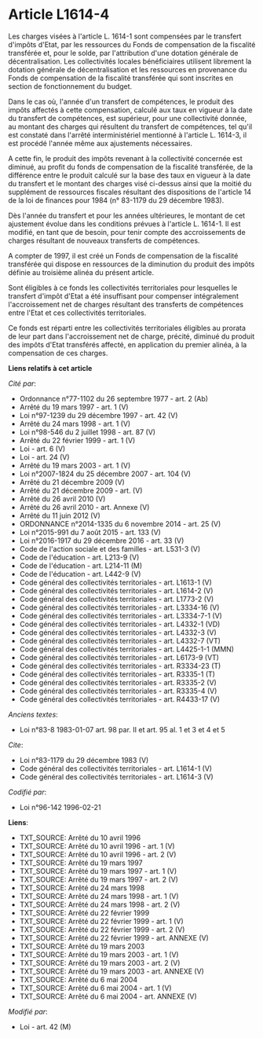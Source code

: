 # Article L1614-4

Les charges visées à l'article L. 1614-1 sont compensées par le transfert d'impôts d'Etat, par les ressources du Fonds de
compensation de la fiscalité transférée et, pour le solde, par l'attribution d'une dotation générale de décentralisation. Les
collectivités locales bénéficiaires utilisent librement la dotation générale de décentralisation et les ressources en
provenance du Fonds de compensation de la fiscalité transférée qui sont inscrites en section de fonctionnement du budget. 

Dans le cas où, l'année d'un transfert de compétences, le produit des impôts affectés à cette compensation, calculé aux taux
en vigueur à la date du transfert de compétences, est supérieur, pour une collectivité donnée, au montant des charges qui
résultent du transfert de compétences, tel qu'il est constaté dans l'arrêté interministériel mentionné à l'article L. 1614-3,
il est procédé l'année même aux ajustements nécessaires.

A cette fin, le produit des impôts revenant à la collectivité concernée est diminué, au profit du fonds de compensation de la
fiscalité transférée, de la différence entre le produit calculé sur la base des taux en vigueur à la date du transfert et le
montant des charges visé ci-dessus ainsi que la moitié du supplément de ressources fiscales résultant des dispositions de
l'article 14 de la loi de finances pour 1984 (n° 83-1179 du 29 décembre 1983). 

Dès l'année du transfert et pour les années ultérieures, le montant de cet ajustement évolue dans les conditions prévues à
l'article L. 1614-1. Il est modifié, en tant que de besoin, pour tenir compte des accroissements de charges résultant de
nouveaux transferts de compétences.

A compter de 1997, il est créé un Fonds de compensation de la fiscalité transférée qui dispose en ressources de la diminution
du produit des impôts définie au troisième alinéa du présent article. 

Sont éligibles à ce fonds les collectivités territoriales pour lesquelles le transfert d'impôt d'Etat a été insuffisant pour
compenser intégralement l'accroissement net de charges résultant des transferts de compétences entre l'Etat et ces
collectivités territoriales. 

Ce fonds est réparti entre les collectivités territoriales éligibles au prorata de leur part dans l'accroissement net de
charge, précité, diminué du produit des impôts d'Etat transférés affecté, en application du premier alinéa, à la compensation
de ces charges.

**Liens relatifs à cet article**

_Cité par_:

  - Ordonnance n°77-1102 du 26 septembre 1977 - art. 2 (Ab)
  - Arrêté du 19 mars 1997 - art. 1 (V)
  - Loi n°97-1239 du 29 décembre 1997 - art. 42 (V)
  - Arrêté du 24 mars 1998 - art. 1 (V)
  - Loi n°98-546 du 2 juillet 1998 - art. 87 (V)
  - Arrêté du 22 février 1999 - art. 1 (V)
  - Loi - art. 6 (V)
  - Loi - art. 24 (V)
  - Arrêté du 19 mars 2003 - art. 1 (V)
  - Loi n°2007-1824 du 25 décembre 2007 - art. 104 (V)
  - Arrêté du 21 décembre 2009 (V)
  - Arrêté du 21 décembre 2009 - art. (V)
  - Arrêté du 26 avril 2010 (V)
  - Arrêté du 26 avril 2010 - art. Annexe (V)
  - Arrêté du 11 juin 2012 (V)
  - ORDONNANCE n°2014-1335 du 6 novembre 2014 - art. 25 (V)
  - Loi n°2015-991 du 7 août 2015 - art. 133 (V)
  - Loi n°2016-1917 du 29 décembre 2016 - art. 33 (V)
  - Code de l'action sociale et des familles - art. L531-3 (V)
  - Code de l'éducation - art. L213-9 (V)
  - Code de l'éducation - art. L214-11 (M)
  - Code de l'éducation - art. L442-9 (V)
  - Code général des collectivités territoriales - art. L1613-1 (V)
  - Code général des collectivités territoriales - art. L1614-2 (V)
  - Code général des collectivités territoriales - art. L1773-2 (V)
  - Code général des collectivités territoriales - art. L3334-16 (V)
  - Code général des collectivités territoriales - art. L3334-7-1 (V)
  - Code général des collectivités territoriales - art. L4332-1 (VD)
  - Code général des collectivités territoriales - art. L4332-3 (V)
  - Code général des collectivités territoriales - art. L4332-7 (VT)
  - Code général des collectivités territoriales - art. L4425-1-1 (MMN)
  - Code général des collectivités territoriales - art. L6173-9 (VT)
  - Code général des collectivités territoriales - art. R3334-23 (T)
  - Code général des collectivités territoriales - art. R3335-1 (T)
  - Code général des collectivités territoriales - art. R3335-2 (V)
  - Code général des collectivités territoriales - art. R3335-4 (V)
  - Code général des collectivités territoriales - art. R4433-17 (V)

_Anciens textes_:

  - Loi n°83-8 1983-01-07 art. 98 par. II et art. 95 al. 1 et 3 et 4 et 5

_Cite_:

  - Loi n°83-1179 du 29 décembre 1983 (V)
  - Code général des collectivités territoriales - art. L1614-1 (V)
  - Code général des collectivités territoriales - art. L1614-3 (V)

_Codifié par_:

  - Loi n°96-142 1996-02-21

**Liens**:

  - TXT_SOURCE: Arrêté du 10 avril 1996
  - TXT_SOURCE: Arrêté du 10 avril 1996 - art. 1 (V)
  - TXT_SOURCE: Arrêté du 10 avril 1996 - art. 2 (V)
  - TXT_SOURCE: Arrêté du 19 mars 1997
  - TXT_SOURCE: Arrêté du 19 mars 1997 - art. 1 (V)
  - TXT_SOURCE: Arrêté du 19 mars 1997 - art. 2 (V)
  - TXT_SOURCE: Arrêté du 24 mars 1998
  - TXT_SOURCE: Arrêté du 24 mars 1998 - art. 1 (V)
  - TXT_SOURCE: Arrêté du 24 mars 1998 - art. 2 (V)
  - TXT_SOURCE: Arrêté du 22 février 1999
  - TXT_SOURCE: Arrêté du 22 février 1999 - art. 1 (V)
  - TXT_SOURCE: Arrêté du 22 février 1999 - art. 2 (V)
  - TXT_SOURCE: Arrêté du 22 février 1999 - art. ANNEXE (V)
  - TXT_SOURCE: Arrêté du 19 mars 2003
  - TXT_SOURCE: Arrêté du 19 mars 2003 - art. 1 (V)
  - TXT_SOURCE: Arrêté du 19 mars 2003 - art. 2 (V)
  - TXT_SOURCE: Arrêté du 19 mars 2003 - art. ANNEXE (V)
  - TXT_SOURCE: Arrêté du 6 mai 2004
  - TXT_SOURCE: Arrêté du 6 mai 2004 - art. 1 (V)
  - TXT_SOURCE: Arrêté du 6 mai 2004 - art. ANNEXE (V)

_Modifié par_:

  - Loi - art. 42 (M)
